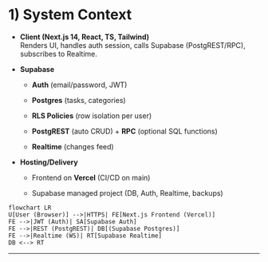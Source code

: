 # **1\) System Context**

* **Client (Next.js 14, React, TS, Tailwind)**  
   Renders UI, handles auth session, calls Supabase (PostgREST/RPC), subscribes to Realtime.

* **Supabase**

  * **Auth** (email/password, JWT)

  * **Postgres** (tasks, categories)

  * **RLS Policies** (row isolation per user)

  * **PostgREST** (auto CRUD) \+ **RPC** (optional SQL functions)

  * **Realtime** (changes feed)

* **Hosting/Delivery**

  * Frontend on **Vercel** (CI/CD on main)

  * Supabase managed project (DB, Auth, Realtime, backups)

`flowchart LR`  
  `U[User (Browser)] -->|HTTPS| FE[Next.js Frontend (Vercel)]`  
  `FE -->|JWT (Auth)| SA[Supabase Auth]`  
  `FE -->|REST (PostgREST)| DB[(Supabase Postgres)]`  
  `FE -->|Realtime (WS)| RT[Supabase Realtime]`  
  `DB <--> RT`

---
